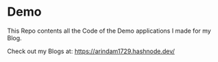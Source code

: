 # Demo

This Repo contents all the Code of the Demo applications I made for my Blog.

Check out my Blogs at: https://arindam1729.hashnode.dev/
